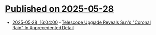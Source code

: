 # [Published on 2025-05-28](index.md)

* [2025-05-28, 16:04:00](https://soylentnews.org/article.pl?sid=25/05/27/2237231&from=rss) - [Telescope Upgrade Reveals Sun's \"Coronal Rain\" In Unprecedented Detail](https://soylentnews.org/article.pl?sid=25/05/27/2237231&from=rss)
